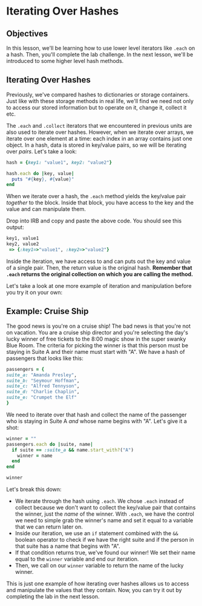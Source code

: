 # Iterating Over Hashes

## Objectives

In this lesson, we'll be learning how to use lower level iterators like `.each` on a hash. Then, you'll complete the lab challenge. In the next lesson, we'll be introduced to some higher level hash methods. 

## Iterating Over Hashes

Previously, we've compared hashes to dictionaries or storage containers. Just like with these storage methods in real life, we'll find we need not only to access our stored information but to operate on it, change it, collect it etc. 

The `.each` and `.collect` iterators that we encountered in previous units are also used to iterate over hashes. However, when we iterate over arrays, we iterate over one element at a time: each index in an array contains just one object. In a hash, data is stored in key/value pairs, so we will be iterating over *pairs*. Let's take a look: 

```ruby
hash = {key1: "value1", key2: "value2"}

hash.each do |key, value|
  puts "#{key}, #{value}"
end
```

When we iterate over a hash, the `.each` method yields the key/value pair *together* to the block. Inside that block, you have access to the key and the value and can manipulate them. 

Drop into IRB and copy and paste the above code. You should see this output: 

```ruby
key1, value1
key2, value2
 => {:key1=>"value1", :key2=>"value2"} 
```

Inside the iteration, we have access to and can puts out the key and value of a single pair. Then, the return value is the original hash. **Remember that `.each` returns the original collection on which you are calling the method.**

Let's take a look at one more example of iteration and manipulation before you try it on your own:

## Example: Cruise Ship 

The good news is you're on a cruise ship! The bad news is that you're not on vacation. You are a cruise ship director and you're selecting the day's lucky winner of free tickets to the 8:00 magic show in the super swanky Blue Room. The criteria for picking the winner is that this person must be staying in Suite A and their name must start with "A". We have a hash of passengers that looks like this: 

```ruby
passengers = {
suite_a: "Amanda Presley", 
suite_b: "Seymour Hoffman", 
suite_c: "Alfred Tennyson", 
suite_d: "Charlie Chaplin", 
suite_e: "Crumpet the Elf"
}
```

We need to iterate over that hash and collect the name of the passenger who is staying in Suite A *and* whose name begins with "A". Let's give it a shot: 

```ruby
winner = ""
passengers.each do |suite, name|
  if suite == :suite_a && name.start_with?("A")
    winner = name
  end
end

winner  
```
Let's break this down: 

* We iterate through the hash using `.each`. We chose `.each` instead of collect because we don't want to collect the key/value pair that contains the winner, just the *name* of the winner. With `.each`, we have the control we need to simple grab the winner's name and set it equal to a variable that we can return later on. 
* Inside our iteration, we use an `if` statement combined with the `&&` boolean operator to check if we have the right suite and if the person in that suite has a name that begins with "A". 
* If that condition returns true, we've found our winner! We set their name equal to the `winner` variable and end our iteration. 
* Then, we call on our `winner` variable to return the name of the lucky winner. 

This is just one example of how iterating over hashes allows us to access and manipulate the values that they contain. Now, you can try it out by completing the lab in the next lesson. 
